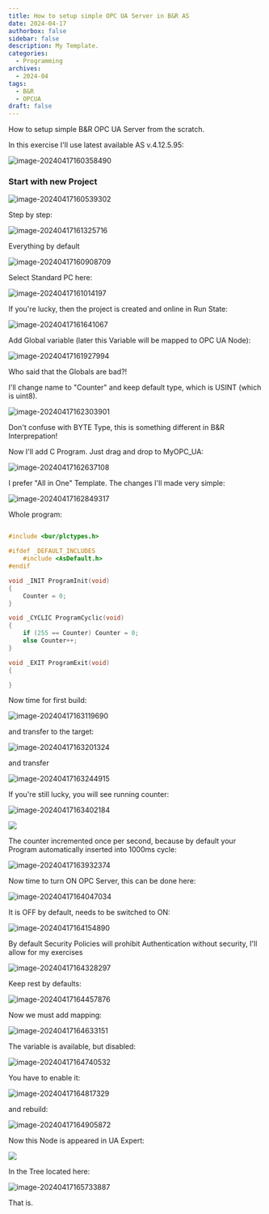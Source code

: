 ```yaml
---
title: How to setup simple OPC UA Server in B&R AS
date: 2024-04-17
authorbox: false
sidebar: false
description: My Template.
categories:
  - Programming
archives:
  - 2024-04
tags:
  - B&R
  - OPCUA
draft: false
---
```

How to setup simple B&R OPC UA Server from the scratch.
<!--more-->

In this exercise I'll use latest available AS v.4.12.5.95:

 ![image-20240417160358490](assets/image-20240417160358490.png)



### Start with new Project

![image-20240417160539302](assets/image-20240417160539302.png)



Step by step:

![image-20240417161325716](assets/image-20240417161325716.png)



Everything by default

![image-20240417160908709](assets/image-20240417160908709.png)

Select Standard PC here:

![image-20240417161014197](assets/image-20240417161014197.png)

If you're lucky, then the project is created and online in Run State:

![image-20240417161641067](assets/image-20240417161641067.png)

Add Global variable (later this Variable will be mapped to OPC UA Node):

![image-20240417161927994](assets/image-20240417161927994.png)

Who said that the Globals are bad?!

I'll change name to "Counter" and keep default type, which is USINT (which is uint8).

![image-20240417162303901](assets/image-20240417162303901.png)

Don't confuse with BYTE Type, this is something different in B&R Interprepation!

Now I'll add C Program. Just drag and drop to MyOPC_UA:

![image-20240417162637108](assets/image-20240417162637108.png)

I prefer "All in One" Template. The changes I'll made very simple:

![image-20240417162849317](assets/image-20240417162849317.png)

Whole program:

```c

#include <bur/plctypes.h>

#ifdef _DEFAULT_INCLUDES
	#include <AsDefault.h>
#endif

void _INIT ProgramInit(void)
{
	Counter = 0;
}

void _CYCLIC ProgramCyclic(void)
{
	if (255 == Counter) Counter = 0;
	else Counter++;
}

void _EXIT ProgramExit(void)
{

}

```

Now time for first build:

![image-20240417163119690](assets/image-20240417163119690.png)

and transfer to the target:

![image-20240417163201324](assets/image-20240417163201324.png)

and transfer

![image-20240417163244915](assets/image-20240417163244915.png)

If you're still lucky, you will see running counter:

![image-20240417163402184](assets/image-20240417163402184.png)

![](assets/counter.gif)

The counter incremented once per second, because by default your Program automatically inserted into 1000ms  cycle:

![image-20240417163932374](assets/image-20240417163932374.png)

Now time to turn ON OPC Server, this can be done here:

![image-20240417164047034](assets/image-20240417164047034.png)

It is OFF by default, needs to be switched to ON:

![image-20240417164154890](assets/image-20240417164154890.png)

By default Security Policies will prohibit Authentication without security, I'll allow for my exercises

![image-20240417164328297](assets/image-20240417164328297.png)

Keep rest by defaults:

![image-20240417164457876](assets/image-20240417164457876.png)

Now we must add mapping:

![image-20240417164633151](assets/image-20240417164633151.png)

The variable is available, but disabled:

![image-20240417164740532](assets/image-20240417164740532.png)

You have to enable it:

![image-20240417164817329](assets/image-20240417164817329.png)

and rebuild:

![image-20240417164905872](assets/image-20240417164905872.png)

Now this Node is appeared in UA Expert:

![](assets/ua_expert_counter.gif)

In the Tree located here:

![image-20240417165733887](assets/image-20240417165733887.png)

That is.
